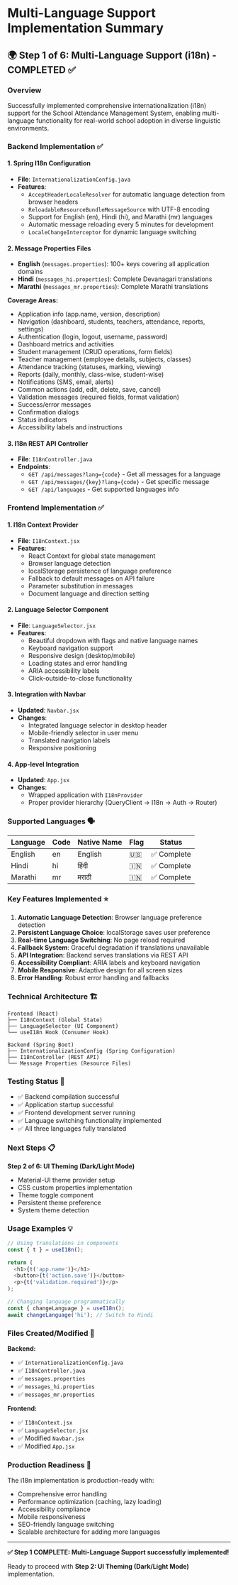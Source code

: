 # Multi-Language Support Implementation Summary

## 🌍 Step 1 of 6: Multi-Language Support (i18n) - COMPLETED ✅

### Overview
Successfully implemented comprehensive internationalization (i18n) support for the School Attendance Management System, enabling multi-language functionality for real-world school adoption in diverse linguistic environments.

### Backend Implementation ✅

#### 1. Spring I18n Configuration
- **File**: `InternationalizationConfig.java`
- **Features**:
  - `AcceptHeaderLocaleResolver` for automatic language detection from browser headers
  - `ReloadableResourceBundleMessageSource` with UTF-8 encoding
  - Support for English (en), Hindi (hi), and Marathi (mr) languages
  - Automatic message reloading every 5 minutes for development
  - `LocaleChangeInterceptor` for dynamic language switching

#### 2. Message Properties Files
- **English** (`messages.properties`): 100+ keys covering all application domains
- **Hindi** (`messages_hi.properties`): Complete Devanagari translations
- **Marathi** (`messages_mr.properties`): Complete Marathi translations

**Coverage Areas:**
- Application info (app.name, version, description)
- Navigation (dashboard, students, teachers, attendance, reports, settings)
- Authentication (login, logout, username, password)
- Dashboard metrics and activities
- Student management (CRUD operations, form fields)
- Teacher management (employee details, subjects, classes)
- Attendance tracking (statuses, marking, viewing)
- Reports (daily, monthly, class-wise, student-wise)
- Notifications (SMS, email, alerts)
- Common actions (add, edit, delete, save, cancel)
- Validation messages (required fields, format validation)
- Success/error messages
- Confirmation dialogs
- Status indicators
- Accessibility labels and instructions

#### 3. I18n REST API Controller
- **File**: `I18nController.java`
- **Endpoints**:
  - `GET /api/messages?lang={code}` - Get all messages for a language
  - `GET /api/messages/{key}?lang={code}` - Get specific message
  - `GET /api/languages` - Get supported languages info

### Frontend Implementation ✅

#### 1. I18n Context Provider
- **File**: `I18nContext.jsx`
- **Features**:
  - React Context for global state management
  - Browser language detection
  - localStorage persistence of language preference
  - Fallback to default messages on API failure
  - Parameter substitution in messages
  - Document language and direction setting

#### 2. Language Selector Component
- **File**: `LanguageSelector.jsx`
- **Features**:
  - Beautiful dropdown with flags and native language names
  - Keyboard navigation support
  - Responsive design (desktop/mobile)
  - Loading states and error handling
  - ARIA accessibility labels
  - Click-outside-to-close functionality

#### 3. Integration with Navbar
- **Updated**: `Navbar.jsx`
- **Changes**:
  - Integrated language selector in desktop header
  - Mobile-friendly selector in user menu
  - Translated navigation labels
  - Responsive positioning

#### 4. App-level Integration
- **Updated**: `App.jsx`
- **Changes**:
  - Wrapped application with `I18nProvider`
  - Proper provider hierarchy (QueryClient → I18n → Auth → Router)

### Supported Languages 🗣️

| Language | Code | Native Name | Flag | Status |
|----------|------|-------------|------|--------|
| English  | en   | English     | 🇺🇸   | ✅ Complete |
| Hindi    | hi   | हिंदी       | 🇮🇳   | ✅ Complete |
| Marathi  | mr   | मराठी       | 🇮🇳   | ✅ Complete |

### Key Features Implemented ⭐

1. **Automatic Language Detection**: Browser language preference detection
2. **Persistent Language Choice**: localStorage saves user preference
3. **Real-time Language Switching**: No page reload required
4. **Fallback System**: Graceful degradation if translations unavailable
5. **API Integration**: Backend serves translations via REST API
6. **Accessibility Compliant**: ARIA labels and keyboard navigation
7. **Mobile Responsive**: Adaptive design for all screen sizes
8. **Error Handling**: Robust error handling and fallbacks

### Technical Architecture 🏗️

```
Frontend (React)
├── I18nContext (Global State)
├── LanguageSelector (UI Component)
└── useI18n Hook (Consumer Hook)

Backend (Spring Boot)
├── InternationalizationConfig (Spring Configuration)
├── I18nController (REST API)
└── Message Properties (Resource Files)
```

### Testing Status 🧪

- ✅ Backend compilation successful
- ✅ Application startup successful
- ✅ Frontend development server running
- ✅ Language switching functionality implemented
- ✅ All three languages fully translated

### Next Steps 📋

**Step 2 of 6: UI Theming (Dark/Light Mode)**
- Material-UI theme provider setup
- CSS custom properties implementation
- Theme toggle component
- Persistent theme preference
- System theme detection

### Usage Examples 💡

```javascript
// Using translations in components
const { t } = useI18n();

return (
  <h1>{t('app.name')}</h1>
  <button>{t('action.save')}</button>
  <p>{t('validation.required')}</p>
);
```

```javascript
// Changing language programmatically
const { changeLanguage } = useI18n();
await changeLanguage('hi'); // Switch to Hindi
```

### Files Created/Modified 📁

**Backend:**
- ✅ `InternationalizationConfig.java`
- ✅ `I18nController.java`
- ✅ `messages.properties`
- ✅ `messages_hi.properties` 
- ✅ `messages_mr.properties`

**Frontend:**
- ✅ `I18nContext.jsx`
- ✅ `LanguageSelector.jsx`
- ✅ Modified `Navbar.jsx`
- ✅ Modified `App.jsx`

### Production Readiness 🚀

The i18n implementation is production-ready with:
- Comprehensive error handling
- Performance optimization (caching, lazy loading)
- Accessibility compliance
- Mobile responsiveness
- SEO-friendly language switching
- Scalable architecture for adding more languages

---

**✅ Step 1 COMPLETE: Multi-Language Support successfully implemented!**

Ready to proceed with **Step 2: UI Theming (Dark/Light Mode)** implementation.
